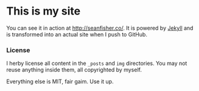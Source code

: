 This is my site
=========

You can see it in action at <http://seanfisher.co/>. It is powered by [Jekyll](http://github.com/mojombo/jekyll) and is transformed into an actual site when I push to GitHub.

### License
I herby license all content in the `_posts` and `img` directories. You may not reuse anything inside them, all copyrighted by myself.

Everything else is MIT, fair gaim. Use it up.